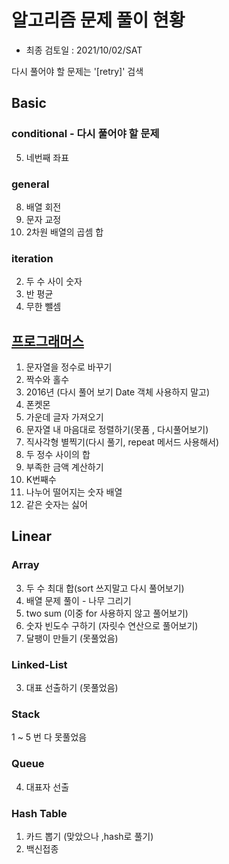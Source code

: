 # 알고리즘 문제 풀이 현황

- 최종 검토일 : 2021/10/02/SAT 

다시 풀어야 할 문제는 '[retry]' 검색
## Basic
### conditional - 다시 풀어야 할 문제
5. 네번째 좌표
### general
8. 배열 회전
9. 문자 교정
10. 2차원 배열의 곱셈 합
### iteration
2. 두 수 사이 숫자
3. 반 평균
5. 무한 뺄셈

## [프로그래머스](https://programmers.co.kr/learn/courses/30/)
1. 문자열을 정수로 바꾸기
2. 짝수와 홀수
3. 2016년 (다시 풀어 보기 Date 객체 사용하지 말고)
4. 폰켓몬
5. 가운데 글자 가져오기
6. 문자열 내 마음대로 정렬하기(못품 , 다시풀어보기)
7. 직사각형 별찍기(다시 풀기, repeat 메서드 사용해서)
8. 두 정수 사이의 합
9. 부족한 금액 계산하기
10. K번째수
11. 나누어 떨어지는 숫자 배열
12. 같은 숫자는 싫어

## Linear
### Array
3. 두 수 최대 합(sort 쓰지말고 다시 풀어보기)
5. 배열 문제 풀이 - 나무 그리기
6. two sum (이중 for 사용하지 않고 풀어보기)
9. 숫자 빈도수 구하기 (자릿수 연산으로 풀어보기)
10. 달팽이 만들기 (못풀었음)

### Linked-List
3. 대표 선출하기 (못풀었음)

### Stack
1 ~ 5 번 다 못풀었음

### Queue
4. 대표자 선출

### Hash Table
1. 카드 뽑기 (맞았으나 ,hash로 풀기)
2. 백신접종
